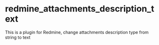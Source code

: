 # redmine_attachments_description_text
This is a plugin for Redmine, change attachments description type from string to text
